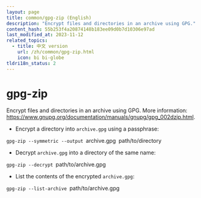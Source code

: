 ```yaml
---
layout: page
title: common/gpg-zip (English)
description: "Encrypt files and directories in an archive using GPG."
content_hash: 55b253f4a20874148b183ee09d0b7d10306e97ad
last_modified_at: 2023-11-12
related_topics:
  - title: 中文 version
    url: /zh/common/gpg-zip.html
    icon: bi bi-globe
tldri18n_status: 2
---
```

# gpg-zip

Encrypt files and directories in an archive using GPG.
More information: <https://www.gnupg.org/documentation/manuals/gnupg/gpg_002dzip.html>.

- Encrypt a directory into `archive.gpg` using a passphrase:

`gpg-zip --symmetric --output `<span class="tldr-var badge badge-pill bg-dark-lm bg-white-dm text-white-lm text-dark-dm font-weight-bold">archive.gpg</span>` `<span class="tldr-var badge badge-pill bg-dark-lm bg-white-dm text-white-lm text-dark-dm font-weight-bold">path/to/directory</span>

- Decrypt `archive.gpg` into a directory of the same name:

`gpg-zip --decrypt `<span class="tldr-var badge badge-pill bg-dark-lm bg-white-dm text-white-lm text-dark-dm font-weight-bold">path/to/archive.gpg</span>

- List the contents of the encrypted `archive.gpg`:

`gpg-zip --list-archive `<span class="tldr-var badge badge-pill bg-dark-lm bg-white-dm text-white-lm text-dark-dm font-weight-bold">path/to/archive.gpg</span>
